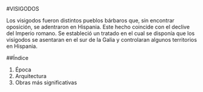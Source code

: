 #VISIGODOS 



Los visigodos fueron distintos pueblos bárbaros que, sin encontrar oposición, se adentraron en Hispania. Este hecho coincide con el declive del Imperio romano.
Se estableció un tratado en el cual se disponía que los visigodos se asentaran en el sur de la Galia y controlaran algunos territorios en Hispania.

##Índice
1. Época
2. Arquitectura
3. Obras más significativas

